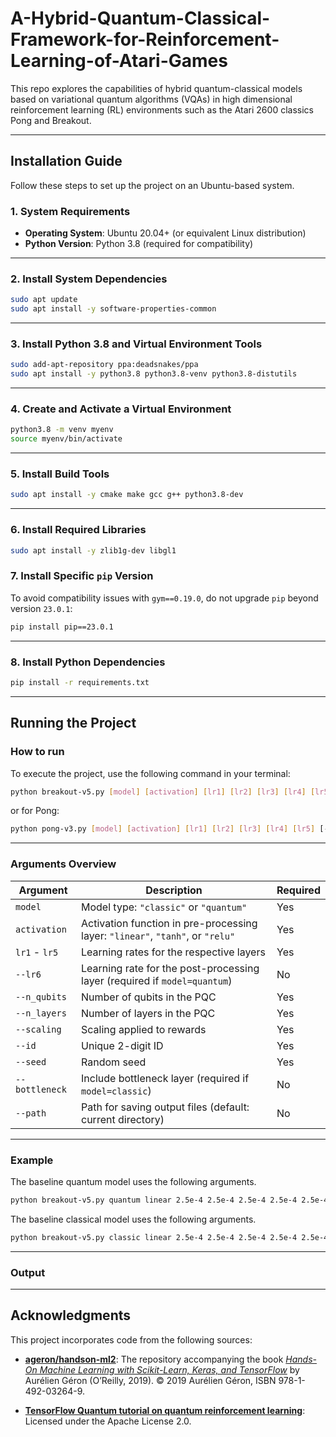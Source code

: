 # A-Hybrid-Quantum-Classical-Framework-for-Reinforcement-Learning-of-Atari-Games
This repo explores the capabilities of hybrid quantum-classical models based on variational quantum algorithms (VQAs) in high dimensional reinforcement learning (RL) environments such as the Atari 2600 classics Pong and Breakout.

---

## Installation Guide

Follow these steps to set up the project on an Ubuntu-based system.

### 1. System Requirements
- **Operating System**: Ubuntu 20.04+ (or equivalent Linux distribution)
- **Python Version**: Python 3.8 (required for compatibility)

---

### 2. Install System Dependencies
```bash
sudo apt update
sudo apt install -y software-properties-common
```

---

### 3. Install Python 3.8 and Virtual Environment Tools
```bash
sudo add-apt-repository ppa:deadsnakes/ppa
sudo apt install -y python3.8 python3.8-venv python3.8-distutils
```

---

### 4. Create and Activate a Virtual Environment
```bash
python3.8 -m venv myenv
source myenv/bin/activate
```

---

### 5. Install Build Tools
```bash
sudo apt install -y cmake make gcc g++ python3.8-dev
```

---

### 6. Install Required Libraries
```bash
sudo apt install -y zlib1g-dev libgl1
```

### 7. Install Specific `pip` Version
To avoid compatibility issues with `gym==0.19.0`, do not upgrade `pip` beyond version `23.0.1`:
```bash
pip install pip==23.0.1
```

---

### 8. Install Python Dependencies
```bash
pip install -r requirements.txt
```

---

## Running the Project

### How to run
To execute the project, use the following command in your terminal:
```bash
python breakout-v5.py [model] [activation] [lr1] [lr2] [lr3] [lr4] [lr5] [--lr6 LR6] --n_qubits N_QUBITS --n_layers N_LAYERS --scaling SCALING --id ID --seed SEED [--bottleneck {0,1}] [--path PATH]
```
or for Pong:
```bash
python pong-v3.py [model] [activation] [lr1] [lr2] [lr3] [lr4] [lr5] [--lr6 LR6] --n_qubits N_QUBITS --n_layers N_LAYERS --scaling SCALING --id ID --seed SEED [--bottleneck {0,1}] [--path PATH]
```

---

### Arguments Overview

| Argument            | Description                                           | Required |
|---------------------|-------------------------------------------------------|----------|
| `model`             | Model type: `"classic"` or `"quantum"`                | Yes      |
| `activation`        | Activation function in pre-processing layer: `"linear"`, `"tanh"`, or `"relu"` | Yes      |
| `lr1` - `lr5`       | Learning rates for the respective layers              | Yes      |
| `--lr6`             | Learning rate for the post-processing layer (required if `model=quantum`) | No       |
| `--n_qubits`        | Number of qubits in the PQC                          | Yes      |
| `--n_layers`        | Number of layers in the PQC                         | Yes      |
| `--scaling`         | Scaling applied to rewards                          | Yes      |
| `--id`              | Unique 2-digit ID                                    | Yes      |
| `--seed`            | Random seed                                          | Yes      |
| `--bottleneck`      | Include bottleneck layer (required if `model=classic`) | No       |
| `--path`            | Path for saving output files (default: current directory) | No       |

---

### Example
The baseline quantum model uses the following arguments.
```bash
python breakout-v5.py quantum linear 2.5e-4 2.5e-4 2.5e-4 2.5e-4 2.5e-4 --lr6 2.5e-4 --n_qubits 4 --n_layers 4 --scaling 0 --id 01 --seed 01
```

The baseline classical model uses the following arguments.
```bash
python breakout-v5.py classic linear 2.5e-4 2.5e-4 2.5e-4 2.5e-4 2.5e-4 --n_qubits 4 --n_layers 4 --scaling 0 --bottleneck 1 --id 01 --seed 01
```
---

### Output

---

## Acknowledgments

This project incorporates code from the following sources:

- **[ageron/handson-ml2](https://github.com/ageron/handson-ml2/blob/master/18_reinforcement_learning.ipynb)**: The repository accompanying the book *[Hands-On Machine Learning with Scikit-Learn, Keras, and TensorFlow](https://www.oreilly.com/library/view/hands-on-machine-learning/9781492032632/)* by Aurélien Géron (O’Reilly, 2019). © 2019 Aurélien Géron, ISBN 978-1-492-03264-9.

- **[TensorFlow Quantum tutorial on quantum reinforcement learning](https://github.com/tensorflow/quantum/blob/master/docs/tutorials/quantum_reinforcement_learning.ipynb)**: Licensed under the Apache License 2.0.

